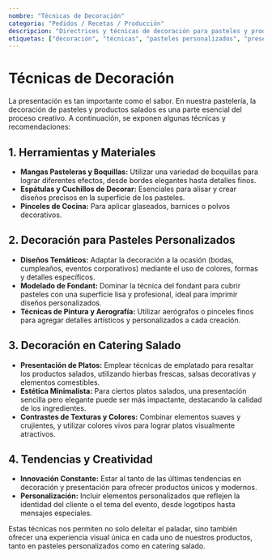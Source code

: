 ```yaml
---
nombre: "Técnicas de Decoración"
categoria: "Pedidos / Recetas / Producción"
descripcion: "Directrices y técnicas de decoración para pasteles y productos de catering, con especial atención a la personalización y presentación de productos tanto dulces como salados."
etiquetas: ["decoración", "técnicas", "pasteles personalizados", "presentación", "catering salado"]
---
```


# Técnicas de Decoración

La presentación es tan importante como el sabor. En nuestra pastelería, la decoración de pasteles y productos salados es una parte esencial del proceso creativo. A continuación, se exponen algunas técnicas y recomendaciones:

## 1. Herramientas y Materiales

- **Mangas Pasteleras y Boquillas:** Utilizar una variedad de boquillas para lograr diferentes efectos, desde bordes elegantes hasta detalles finos.
- **Espátulas y Cuchillos de Decorar:** Esenciales para alisar y crear diseños precisos en la superficie de los pasteles.
- **Pinceles de Cocina:** Para aplicar glaseados, barnices o polvos decorativos.

## 2. Decoración para Pasteles Personalizados

- **Diseños Temáticos:** Adaptar la decoración a la ocasión (bodas, cumpleaños, eventos corporativos) mediante el uso de colores, formas y detalles específicos.
- **Modelado de Fondant:** Dominar la técnica del fondant para cubrir pasteles con una superficie lisa y profesional, ideal para imprimir diseños personalizados.
- **Técnicas de Pintura y Aerografía:** Utilizar aerógrafos o pinceles finos para agregar detalles artísticos y personalizados a cada creación.

## 3. Decoración en Catering Salado

- **Presentación de Platos:** Emplear técnicas de emplatado para resaltar los productos salados, utilizando hierbas frescas, salsas decorativas y elementos comestibles.
- **Estética Minimalista:** Para ciertos platos salados, una presentación sencilla pero elegante puede ser más impactante, destacando la calidad de los ingredientes.
- **Contrastes de Texturas y Colores:** Combinar elementos suaves y crujientes, y utilizar colores vivos para lograr platos visualmente atractivos.

## 4. Tendencias y Creatividad

- **Innovación Constante:** Estar al tanto de las últimas tendencias en decoración y presentación para ofrecer productos únicos y modernos.
- **Personalización:** Incluir elementos personalizados que reflejen la identidad del cliente o el tema del evento, desde logotipos hasta mensajes especiales.

Estas técnicas nos permiten no solo deleitar el paladar, sino también ofrecer una experiencia visual única en cada uno de nuestros productos, tanto en pasteles personalizados como en catering salado.

